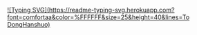 [![Typing SVG](https://readme-typing-svg.herokuapp.com?font=comfortaa&color=%FFFFFF&size=25&height=40&lines=To DongHanshuo)](https://git.io/typing-svg)
